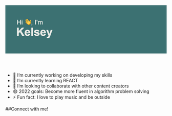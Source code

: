 <header>
<img src = "https://github.com/kelseyn12/kelseyn12/blob/master/header.png?raw=true">
  </header>

[<i class="fab fa-linkedin"></i>][linkedIn]



- 🔭 I’m currently working on developing my skills
- 🌱 I’m currently learning REACT
- 👯 I’m looking to collaborate with other content creators
- 😄 2022 goals: Become more fluent in algorithm problem solving
- ⚡ Fun fact: I love to play music and be outside

##Connect with me!





[linkedIn]: https://www.linkedin.com/in/kelseynocek12/
